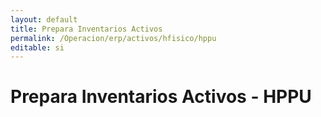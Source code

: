 ```yaml
---
layout: default
title: Prepara Inventarios Activos
permalink: /Operacion/erp/activos/hfisico/hppu
editable: si
---
```


# Prepara Inventarios Activos - HPPU

















